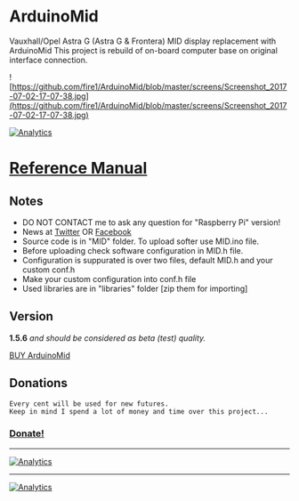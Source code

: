 # ArduinoMid
Vauxhall/Opel Astra G (Astra G & Frontera) MID display replacement with ArduinoMid
This project is rebuild of on-board computer  base on original interface connection.


![https://github.com/fire1/ArduinoMid/blob/master/screens/Screenshot_2017-07-02-17-07-38.jpg](https://github.com/fire1/ArduinoMid/blob/master/screens/Screenshot_2017-07-02-17-07-38.jpg)


[![Analytics](https://ga-beacon.appspot.com/UA-117422627-1/welcome-page)](https://github.com/fire1/ArduinoMid)

# [Reference Manual](https://github.com/fire1/ArduinoMid/wiki)


## Notes
* DO NOT CONTACT me to ask any question for "Raspberry Pi" version!
* News at [Twitter](https://twitter.com/hashtag/ArduinoMid?src=hash) OR [Facebook](https://www.facebook.com/search/top/?q=%23arduinomid)
* Source code is in "MID" folder. To upload  softer use MID.ino file.
* Before uploading check software configuration in MID.h file.  
* Configuration is suppurated  is over two files, default MID.h and your custom conf.h
* Make your custom configuration into conf.h file 
* Used libraries are in "libraries" folder [zip them for importing]

## Version 
   **1.5.6** _and should be considered as beta (test) quality._


[BUY ArduinoMid ](https://jlcpcb.com/quote/eda?eadLink=2&uuid=4a83a4ba1fad40838f8534ae98515a76)

        
## Donations
    Every cent will be used for new futures. 
    Keep in mind I spend a lot of money and time over this project... 
    
### [Donate!](https://paypal.me/AngelZaprianov)

---------------------------------

[![Analytics](https://ga-beacon.appspot.com/UA-117422627-1/welcome-page)](https://github.com/fire1/ArduinoMid)
   
   
   
   ---------------------------------

[![Analytics](https://ga-beacon.appspot.com/UA-117422627-1/welcome-page)](https://github.com/fire1/ArduinoMid)
   

   





